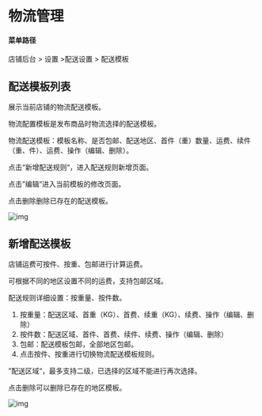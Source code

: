 # 物流管理

#### 菜单路径

店铺后台 > 设置 >配送设置 > 配送模板

## 配送模板列表

展示当前店铺的物流配送模板。

物流配置模板是发布商品时物流选择的配送模板。

物流配送模板：模板名称、是否包邮、配送地区、首件（重）数量、运费、续件（重、件）、运费、操作（编辑、删除）。

点击“新增配送规则“，进入配送规则新增页面。

点击”编辑“进入当前模板的修改页面。

点击删除删除已存在的配送模板。

![img](https://docs.pickmall.cn/help/images/%E9%85%8D%E9%80%81%E6%A8%A1%E6%9D%BF%E8%AE%BE%E7%BD%AE.png)

## 新增配送模板

店铺运费可按件、按重、包邮进行计算运费。

可根据不同的地区设置不同的运费，支持包邮区域。

配送规则详细设置：按重量、按件数。

1. 按重量：配送区域、首重（KG）、首费、续重（KG）、续费、操作（编辑、删除）
2. 按件数：配送区域、首件、首费、续件、续费、操作（编辑、删除）
3. 包邮：配送模板包邮，全部地区包邮。
4. 点击按件、按重进行切换物流配送模板规则。

”配送区域“，最多支持二级，已选择的区域不能进行再次选择。

点击删除可以删除已存在的地区模板。

![img](https://docs.pickmall.cn/help/images/%E6%B7%BB%E5%8A%A0%E9%85%8D%E9%80%81%E6%A8%A1%E6%9D%BF.png)